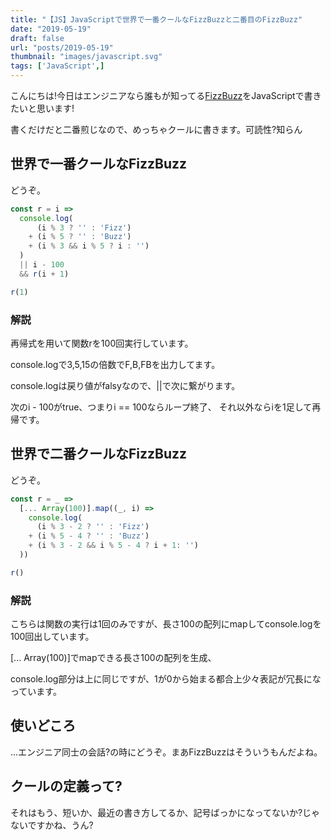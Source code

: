 ```yaml
---
title: "【JS】JavaScriptで世界で一番クールなFizzBuzzと二番目のFizzBuzz"
date: "2019-05-19"
draft: false
url: "posts/2019-05-19"
thumbnail: "images/javascript.svg"
tags: ['JavaScript',]
---
```


こんにちは!今日はエンジニアなら誰もが知ってる[FizzBuzz](https://ja.wikipedia.org/wiki/Fizz_Buzz)をJavaScriptで書きたいと思います!

書くだけだと二番煎じなので、めっちゃクールに書きます。可読性?知らん

## 世界で一番クールなFizzBuzz
どうぞ。
```javascript
const r = i =>
  console.log(
      (i % 3 ? '' : 'Fizz')
    + (i % 5 ? '' : 'Buzz')
    + (i % 3 && i % 5 ? i : '')
  )
  || i - 100
  && r(i + 1)

r(1)
```

### 解説

再帰式を用いて関数rを100回実行しています。

console.logで3,5,15の倍数でF,B,FBを出力してます。

console.logは戻り値がfalsyなので、||で次に繋がります。

次のi - 100がtrue、つまりi == 100ならループ終了、
それ以外ならiを1足して再帰です。

## 世界で二番クールなFizzBuzz
どうぞ。
```javascript
const r = _ =>
  [... Array(100)].map((_, i) =>
    console.log(
      (i % 3 - 2 ? '' : 'Fizz')
    + (i % 5 - 4 ? '' : 'Buzz')
    + (i % 3 - 2 && i % 5 - 4 ? i + 1: '')
  ))

r()
```

### 解説
こちらは関数の実行は1回のみですが、長さ100の配列にmapしてconsole.logを100回出しています。

[... Array(100)]でmapできる長さ100の配列を生成、

console.log部分は上に同じですが、1が0から始まる都合上少々表記が冗長になっています。


## 使いどころ
...エンジニア同士の会話?の時にどうぞ。まあFizzBuzzはそういうもんだよね。

## クールの定義って?
それはもう、短いか、最近の書き方してるか、記号ばっかになってないか?じゃないですかね、うん?

